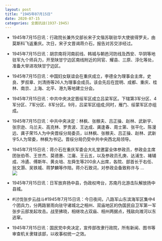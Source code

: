 ```yaml
---
layout: post
title: "1945年07月15日"
date: 2020-07-15
categories: 全面抗战(1937-1945)
---
```


<meta name="referrer" content="no-referrer" />

- 1945年7月15日讯：行政院长兼外交部长宋子文偕苏联驻华大使彼得罗夫，由莫斯科飞返重庆。次日，宋子文晋谒蒋介石，报告对苏交涉经过。 

- 1945年7月15日讯：胡宗南将河南前线、韩城与朝邑河防线及西安、华阴等地驻军九个师兵力，开至陕甘宁边区南线附近的同官、耀县、三原、淳化等处，准备大举进攻陕甘宁边区。 

- 1945年7月15日讯：中国妇女联谊会在重庆成立，李德全为理事会主席，史良、罗叔章、刘清扬等26人为理事会成员。该会先后在昆明、成都、重庆、桂林、南京、上海、北平、港九等地建立分会。 

- 1945年7月15日讯：中共中央决定晋绥军区成立吕梁军区。下辖第3军分区、4军分区、7军分区、8军分区。9月，吕梁军区组成;同时，雁门、绥蒙军区亦组成。 

- 1945年7月15日讯：中共中央决定：林枫、张稼夫、吕正操、赵林、武新宇、张宗逊、乌兰夫、高克林、罗贵波、王达成、龚逢春、周士第、张平化、陈漫远、龚子荣15人为中央晋绥分局委员，以林枫、张稼夫、吕正操、赵林、武新宇5人为常委，林枫为书记。晋绥分局仍受中共中央西北局领导。 

- 1945年7月15日讯：蒋介石在重庆军委会大礼堂邀宴全体参政员，参政会主席团张伯苓、王世杰、莫德惠、江庸、王云五，以及参政员孔庚、达浦生、褚辅成、冷遹、傅斯年、黄炎培、左舜生等200余人出席，各院、部首长于右任、翁文灏、吴铁城、蒋梦麟等作陪。蒋介石致词，对参政会备致称许与 ... <br/><img src="https://wx4.sinaimg.cn/large/aca367d8ly1ggrivm4fs2j20c80bx0sv.jpg" />

- 1945年7月15日讯：日军放弃扬中县，伪政权垮台，苏南丹北游击队解放扬中县城。 

- #讨伐张步云战斗#1945年7月15日讯：今日夜间，八路军山东滨海军区集中4个团兵力，分两路冒雨向驻守诸城北之相州、双庙地区的伪国民自卫军第一军张步云部发起攻击。战至拂晓，相继攻占双庙、相州两据点，残敌向潍河以东逃窜。 

- 1945年7月15日讯：国民党中央决定，宣传部改隶行政院，所有新闻、图书等审查机关隶辖该部，以收事权统一之效。 

